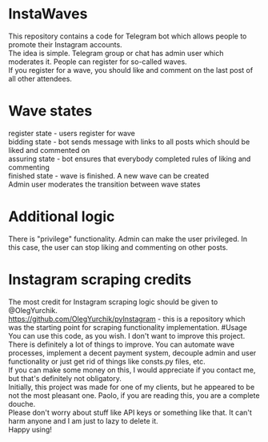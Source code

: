 # InstaWaves
This repository contains a code for Telegram bot which allows people to promote their Instagram accounts.<br>
The idea is simple. Telegram group or chat has admin user which moderates it. People can register for so-called waves. <br>
If you register for a wave, you should like and comment on the last post of all other attendees.
# Wave states
register state - users register for wave <br>
bidding state - bot sends message with links to all posts which should be liked and commented on<br>
assuring state - bot ensures that everybody completed rules of liking and commenting<br>
finished state - wave is finished. A new wave can be created<br>
Admin user moderates the transition between wave states
# Additional logic
There is "privilege" functionality. Admin can make the user privileged. In this case, the user can stop liking and commenting on other posts.
# Instagram scraping credits
The most credit for Instagram scraping logic should be given to @OlegYurchik. <br>
https://github.com/OlegYurchik/pyInstagram - this is a repository which was the starting point for scraping functionality implementation.
#Usage
You can use this code, as you wish. I don't want to improve this project. <br>
There is definitely a lot of things to improve. You can automate wave processes, implement a decent payment system, decouple admin and user functionality or just get rid of things like consts.py files, etc.<br>
If you can make some money on this, I would appreciate if you contact me, but that's definitely not obligatory.<br>
Initially, this project was made for one of my clients, but he appeared to be not the most pleasant one. Paolo, if you are reading this, you are a complete douche.<br>
Please don't worry about stuff like API keys or something like that. It can't harm anyone and I am just to lazy to delete it.<br>
Happy using!
